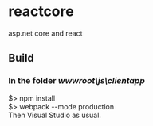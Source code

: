 # reactcore
asp.net core and react
## Build 
### In the folder *wwwroot\js\clientapp*<br/> 
$> npm install<br/>
$> webpack --mode production<br/>
Then Visual Studio as usual.
